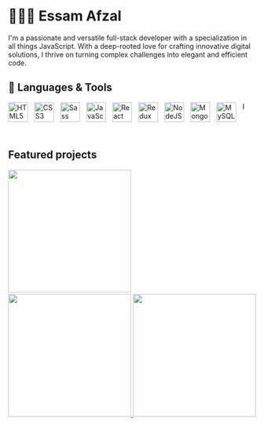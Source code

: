 # 👨🏻‍💻 Essam Afzal
I'm a passionate and versatile full-stack developer with a specialization in all things JavaScript. With a deep-rooted love for crafting innovative digital solutions, I thrive on turning complex challenges into elegant and efficient code.

## 🧰 Languages & Tools
<div>
<img align="left" alt="HTML5" width="40px" style="padding-right:10px; padding-bottom:20px;" src="https://cdn.jsdelivr.net/gh/devicons/devicon/icons/html5/html5-original.svg" />
<img align="left" alt="CSS3" width="40px" style="padding-right:10px;" src="https://cdn.jsdelivr.net/gh/devicons/devicon/icons/css3/css3-original.svg" />
<img align="left" alt="Sass" width="40px" style="padding-right:10px;" src="https://cdn.jsdelivr.net/gh/devicons/devicon/icons/sass/sass-original.svg" />
<img align="left" alt="JavaScript" width="40px" style="padding-right:10px;" src="https://cdn.jsdelivr.net/gh/devicons/devicon/icons/javascript/javascript-original.svg" />
<img align="left" alt="React" width="40px" style="padding-right:10px;" src="https://cdn.jsdelivr.net/gh/devicons/devicon/icons/react/react-original.svg" />
<img align="left" alt="Redux" width="40px" style="padding-right:10px;" src="https://cdn.jsdelivr.net/gh/devicons/devicon/icons/redux/redux-original.svg" />
<img align="left" alt="NodeJS" width="40px" style="padding-right:10px;" src="https://cdn.jsdelivr.net/gh/devicons/devicon/icons/nodejs/nodejs-original.svg" />
<img align="left" alt="MongoDB" width="40px" style="padding-right:10px;" src="https://cdn.jsdelivr.net/gh/devicons/devicon/icons/mongodb/mongodb-original.svg" />
<img align="left" alt="MySQL" width="40px" style="padding-right:10px;" src="https://cdn.jsdelivr.net/gh/devicons/devicon/icons/mysql/mysql-original.svg"/>
  <p style="color:#0d1117;">I</p>
</div>

<br/><br/>

<h2 style="display:block;">Featured projects</h2>
<a href="https://github.com/e-afzal/genesis" target="_blank" style="padding-right:30px">
<img style="height:auto; width:250px;" src="https://www.essamafzal.com/_next/image?url=%2Fwork%2Fgenesis%2Fgenesis_thumbnail.webp&w=2048&q=75" />
</a>
<a href="https://github.com/e-afzal/stash" target="_blank">
<img style="height:auto; width:250px;" src="https://www.essamafzal.com/_next/image?url=%2Fwork%2Fstash%2Fstash_thumbnail.webp&w=2048&q=75" />
</a>
<a href="https://github.com/e-afzal/stash" target="_blank">
<img style="height:auto; width:250px;" src="https://www.essamafzal.com/_next/image?url=%2Fwork%2Fwolfram_realty%2Fwolfram_thumbnail.webp&w=2048&q=75" />
</a>
<!--
**e-afzal/e-afzal** is a ✨ _special_ ✨ repository because its `README.md` (this file) appears on your GitHub profile.

Here are some ideas to get you started:

- 🔭 I’m currently working on ...
- 🌱 I’m currently learning ...
- 👯 I’m looking to collaborate on ...
- 🤔 I’m looking for help with ...
- 💬 Ask me about ...
- 📫 How to reach me: ...
- 😄 Pronouns: ...
- ⚡ Fun fact: ...
-->
